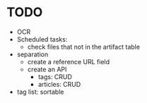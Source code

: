 # TODO

- OCR
- Scheduled tasks:
  - check files that not in the artifact table
- separation
  - create a reference URL field
  - create an API
    - tags: CRUD
    - articles: CRUD
- tag list: sortable
